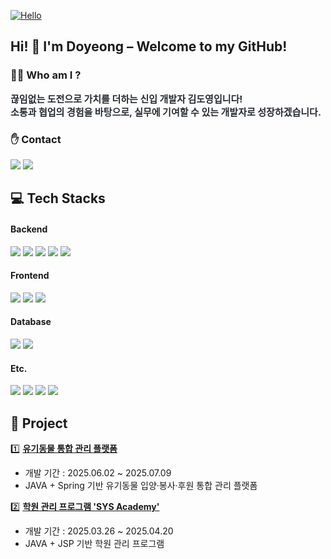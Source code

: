 <a href="https://myhits.vercel.app"><img src="https://myhits.vercel.app/api/hit/https%3A%2F%2Fgithub.com%2Fddozero?color=gray&label=Hello&size=small" alt="Hello" /></a>
## Hi! 👋 I'm Doyeong – Welcome to my GitHub!
### 🙋‍♀️ Who am I ?
<div style="font-weight: 700; font-size: 15px; text-align: left; color: #282d33;">
    끊임없는 도전으로 가치를 더하는 신입 개발자 <b>김도영</b>입니다!<br>
    소통과 협업의 경험을 바탕으로, 실무에 기여할 수 있는 개발자로 성장하겠습니다.
</div>

### ✋ Contact
<a href=mailto:kdoyeong01@gamil.com><img src="https://img.shields.io/badge/Gmail-EA4335?style=flat-square&logo=Gmail&logoColor=white&link=mailto:kdoyeong01@gamil.com"></a>
<a href=https://github.com/ddozero><img src="https://img.shields.io/badge/Github-181717?style=flat-square&logo=Github&logoColor=white"></a>
<br>

## 💻 Tech Stacks
#### Backend
<div>
<img src="https://img.shields.io/badge/Java-007396?style=flat-square&logo=Java&logoColor=white">
<img src="https://img.shields.io/badge/JSP-E97132?style=flat-square&logoColor=white">
<img src="https://img.shields.io/badge/Servlet-B66A0E?style=flat-square&logoColor=white">
<img src="https://img.shields.io/badge/Spring-6DB33F?style=flat-square&logo=Spring&logoColor=white">
<img src="https://img.shields.io/badge/SpringBoot-6DB33F?style=flat-square&logo=springboot&logoColor=white">

</div>

#### Frontend
<div>
<img src="https://img.shields.io/badge/Javascript-F7DF1E?style=flat-square&logo=Javascript&logoColor=white">
<img src="https://img.shields.io/badge/html5-E34F26?style=flat-square&logo=html5&logoColor=white">
<img src="https://img.shields.io/badge/css-663399?style=flat-square&logo=html5&logoColor=white">
</div>

#### Database
<div>
<img src="https://img.shields.io/badge/MySQL-4479A1?style=flat-square&logo=MySQL&logoColor=white">
<img src="https://img.shields.io/badge/Oracle-F80000?style=flat-square&logo=Oracle&logoColor=white">
</div>

#### Etc.
<div>
<img src="https://img.shields.io/badge/Github-181717?style=flat-square&logo=Github&logoColor=white">
<img src="https://img.shields.io/badge/Notion-000000?style=flat-square&logo=Notion&logoColor=white">
<img src="https://img.shields.io/badge/Figma-F24E1E?style=flat-square&logo=Figma&logoColor=white">
<img src="https://img.shields.io/badge/sourcetree-0052CC?style=flat-square&logo=sourcetree&logoColor=white">
</div>

## 📌 Project
1️⃣ <a href ="https://github.com/ddozero/Animal-Care-Platform"> **유기동물 통합 관리 플랫폼** </a> <br> 
- 개발 기간 : 2025.06.02 ~ 2025.07.09
- JAVA + Spring 기반 유기동물 입양·봉사·후원 통합 관리 플랫폼

2️⃣ <a href ="https://github.com/ddozero/Academic-Management-Program"> **학원 관리 프로그램 'SYS Academy'** </a> <br> 
- 개발 기간 : 2025.03.26 ~ 2025.04.20
- JAVA + JSP 기반 학원 관리 프로그램
